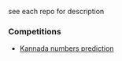 see each repo for description  

### Competitions

- [Kannada numbers prediction](https://github.com/ammarsyatbi/Kaggle-Competition/tree/master/Kannada-prediction)